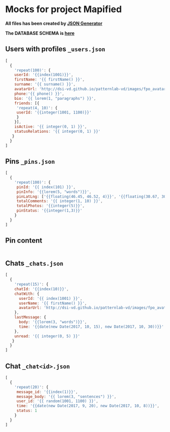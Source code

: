 # Mocks for project Mapified

**All files has been created by [JSON Generator](https://next.json-generator.com/)**

**The DATABASE SCHEMA is [here](https://app.quickdatabasediagrams.com/#/schema/GCs1EATVp02Z9RyqVBMrSg)**

## Users with profiles `_users.json`

```js
[
  {
    'repeat(100)': {
    userId: '{{index(1001)}}',
    firstName: '{{ firstName() }}',
    surname: '{{ surname() }}',
    avatarUrl: 'http://dsi-vd.github.io/patternlab-vd/images/fpo_avatar.png',
    phone:'{{ phone() }}',
    bio: '{{ lorem(1, "paragraphs") }}',
    friends: [{
     'repeat(4, 10)': {
     userId: '{{integer(1001, 1100)}}'
     }
    }],
    isActive: '{{ integer(0, 1) }}',
    statusRelations: '{{ integer(0, 1) }}'
   }
  }
]
```

## Pins `_pins.json`

```js
[
  {
    'repeat(100)': {
     pinId: '{{ index(101) }}',
     pinInfo: '{{lorem(5, "words")}}',
     pinLatLng: ['{{floating(46.45, 46.52, 4)}}', '{{floating(30.67, 30.77, 4)}}'],
     totalComments: '{{ integer(1, 10) }}',
     totalPhotos: '{{integer(5)}}',
     pinStatus: '{{integer(1,3)}}'
    }
  }
]
```

## Pin content
```js

```

## Chats `_chats.json`

```js
[
  {
    'repeat(15)': {
    chatId: '{{index(10)}}',
    chatWith: {
      userId: '{{ index(1001) }}',
      userName: '{{ firstName() }}',
      avatarUrl: 'http://dsi-vd.github.io/patternlab-vd/images/fpo_avatar.png'
    },
    lastMessage: {
      body: '{{lorem(3, "words")}}',
      time: '{{date(new Date(2017, 10, 15), new Date(2017, 10, 30))}}'
    },
    unread: '{{ integer(0, 5) }}'
   }
  }
]
```

## Chat `_chat<id>.json`

```js
[
  {
    'repeat(20)': {
     message_id: '{{index(1)}}',
     message_body: '{{ lorem(3, "sentences") }}',
     user_id: '{{ random(1001, 1100) }}',
     time: '{{date(new Date(2017, 9, 20), new Date(2017, 10, 8))}}',
     status: 1
    }
  }
]
```